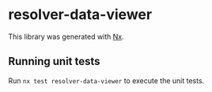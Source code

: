 # resolver-data-viewer

This library was generated with [Nx](https://nx.dev).

## Running unit tests

Run `nx test resolver-data-viewer` to execute the unit tests.
